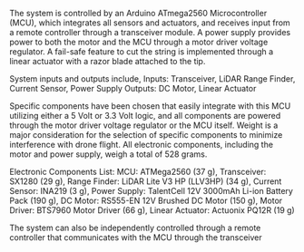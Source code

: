 The system is controlled by an Arduino ATmega2560 Microcontroller (MCU), which integrates all sensors and actuators, and receives input from a remote controller through a transceiver module. A power supply provides power to both the motor and the MCU through a motor driver voltage regulator. A fail-safe feature to cut the string is implemented through a linear actuator with a razor blade attached to the tip. 

System inputs and outputs include,
Inputs:
Transceiver,
LiDAR Range Finder,
Current Sensor,
Power Supply
Outputs:
DC Motor,
Linear Actuator

Specific components have been chosen that easily integrate with this MCU utilizing either a 5 Volt or 3.3 Volt logic, and all components are powered through the motor driver voltage regulator or the MCU itself. Weight is a major consideration for the selection of specific components to minimize interference with drone flight. All electronic components, including the motor and power supply, weigh a total of 528 grams.

Electronic Components List:
MCU: ATMega2560 (37 g),
Transceiver: SX1280 (29 g),
Range Finder: LiDAR Lite V3 HP (LLV3HP) (34 g),
Current Sensor: INA219 (3 g),
Power Supply: TalentCell 12V 3000mAh Li-ion Battery Pack  (190 g),
DC Motor: RS555-EN 12V Brushed DC Motor (150 g),
Motor Driver: BTS7960 Motor Driver (66 g),
Linear Actuator: Actuonix PQ12R (19 g)

The system can also be independently controlled through a remote controller that communicates with the MCU through the transceiver
